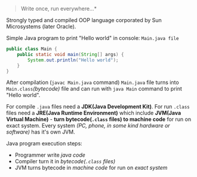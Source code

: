 >Write once, run everywhere…* 

Strongly typed and compiled OOP language corporated by Sun Microsystems (later Oracle).

Simple Java program to print "Hello world" in console:
`Main.java file`
``` java title:Main.java
public class Main {
	public static void main(String[] args) {
		System.out.println("Hello world");
	}
}
```

After compilation (`javac Main.java` command) `Main.java` file turns into `Main.class`*(bytecode)* file and can run with `java Main` command to print "Hello world".

For compile `.java` files need a **JDK(Java Development Kit)**.
For run `.class` files need a **JRE(Java Runtime Environment)** which include **JVM(Java Virtual Machine)** - **turn bytecode(`.class` files) to machine code** for run on exact system.
Every system *(PC, phone, in some kind hardware or software)* has it's own JVM.

Java program execution steps:
- Programmer write *java code*
- Compiler turn it in *bytecode(`.class` files)*
- JVM turns bytecode in *machine code* for run on *exact system*



